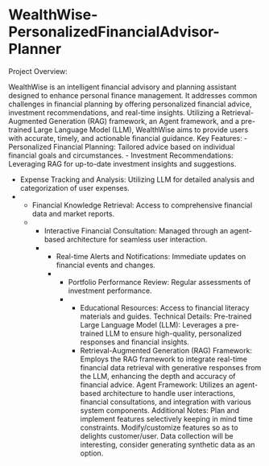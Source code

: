 # WealthWise-PersonalizedFinancialAdvisor-Planner
Project Overview: 

WealthWise is an intelligent financial advisory and planning assistant designed to enhance personal finance management. 
It addresses common challenges in financial planning by offering personalized financial advice, investment recommendations, and real-time insights.
Utilizing a Retrieval-Augmented Generation (RAG) framework, an Agent framework, and a pre-trained Large Language Model (LLM), WealthWise aims to provide users with accurate, timely, and actionable financial guidance. Key Features: - Personalized Financial Planning: Tailored advice based on individual financial goals and circumstances. - Investment Recommendations: Leveraging RAG for up-to-date investment insights and suggestions.
- Expense Tracking and Analysis: Utilizing LLM for detailed analysis and categorization of user expenses.
- - Financial Knowledge Retrieval: Access to comprehensive financial data and market reports.
  - - Interactive Financial Consultation: Managed through an agent-based architecture for seamless user interaction.
    - - Real-time Alerts and Notifications: Immediate updates on financial events and changes.
      - - Portfolio Performance Review: Regular assessments of investment performance.
        - - Educational Resources: Access to financial literacy materials and guides. Technical Details: Pre-trained Large Language Model (LLM): Leverages a pre-trained LLM to ensure high-quality, personalized responses and financial insights.
          - Retrieval-Augmented Generation (RAG) Framework: Employs the RAG framework to integrate real-time financial data retrieval with generative responses from the LLM, enhancing the depth and accuracy of financial advice. Agent Framework: Utilizes an agent-based architecture to handle user interactions, financial consultations, and integration with various system components. Additional Notes: Plan and implement features selectively keeping in mind time constraints. Modify/customize features so as to delights customer/user. Data collection will be interesting, consider generating synthetic data as an option.

